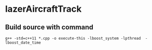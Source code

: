 # lazerAircraftTrack

## Build source with command
`g++ -std=c++11 *.cpp -o execute-this -lboost_system -lpthread  -lboost_date_time`

